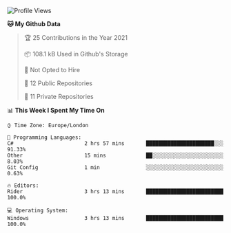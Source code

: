 <!--START_SECTION:waka-->
![Profile Views](http://img.shields.io/badge/Profile%20Views-0-blue)

**🐱 My Github Data** 

> 🏆 25 Contributions in the Year 2021
 > 
> 📦 108.1 kB Used in Github's Storage 
 > 
> 🚫 Not Opted to Hire
 > 
> 📜 12 Public Repositories 
 > 
> 🔑 11 Private Repositories  
 > 
📊 **This Week I Spent My Time On** 

```text
⌚︎ Time Zone: Europe/London

💬 Programming Languages: 
C#                       2 hrs 57 mins       ██████████████████████░░░   91.33% 
Other                    15 mins             ██░░░░░░░░░░░░░░░░░░░░░░░   8.03% 
Git Config               1 min               ░░░░░░░░░░░░░░░░░░░░░░░░░   0.63%

🔥 Editors: 
Rider                    3 hrs 13 mins       █████████████████████████   100.0%

💻 Operating System: 
Windows                  3 hrs 13 mins       █████████████████████████   100.0%

```


<!--END_SECTION:waka-->